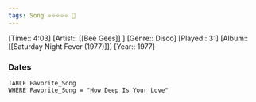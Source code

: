 ```yaml
---
tags: Song ⭐⭐⭐⭐⭐ 💛
---
```

[Time:: 4:03]
[Artist:: [[Bee Gees]] ]
[Genre:: Disco]
[Played:: 31]
[Album:: [[Saturday Night Fever (1977)]]]
[Year:: 1977]
### Dates
````dataview
TABLE Favorite_Song
WHERE Favorite_Song = "How Deep Is Your Love"
````
